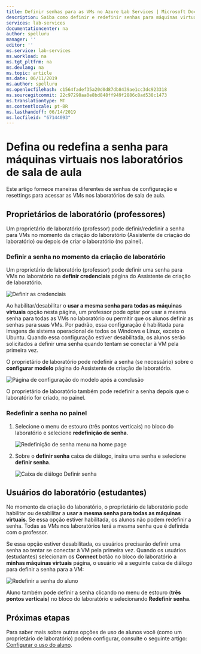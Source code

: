 ```yaml
---
title: Definir senhas para as VMs no Azure Lab Services | Microsoft Docs
description: Saiba como definir e redefinir senhas para máquinas virtuais (VMs) em laboratórios de sala de aula do Azure Lab Services.
services: lab-services
documentationcenter: na
author: spelluru
manager: ''
editor: ''
ms.service: lab-services
ms.workload: na
ms.tgt_pltfrm: na
ms.devlang: na
ms.topic: article
ms.date: 06/11/2019
ms.author: spelluru
ms.openlocfilehash: c1564fadef35a20d0d87db8439ae1cc3dc923318
ms.sourcegitcommit: 22c97298aa0e8bd848ff949f2886c8ad538c1473
ms.translationtype: MT
ms.contentlocale: pt-BR
ms.lasthandoff: 06/14/2019
ms.locfileid: "67144093"
---
```

# <a name="set-or-reset-password-for-virtual-machines-in-classroom-labs"></a>Defina ou redefina a senha para máquinas virtuais nos laboratórios de sala de aula
Este artigo fornece maneiras diferentes de senhas de configuração e resettings para acessar as VMs nos laboratórios de sala de aula. 

## <a name="lab-owners-teachers"></a>Proprietários de laboratório (professores)
Um proprietário de laboratório (professor) pode definir/redefinir a senha para VMs no momento da criação do laboratório (Assistente de criação do laboratório) ou depois de criar o laboratório (no painel). 

### <a name="set-password-at-the-time-of-lab-creation"></a>Definir a senha no momento da criação de laboratório
Um proprietário de laboratório (professor) pode definir uma senha para VMs no laboratório na **definir credenciais** página do Assistente de criação de laboratório.

![Definir as credenciais](../media/tutorial-setup-classroom-lab/set-credentials.png)

Ao habilitar/desabilitar o **usar a mesma senha para todas as máquinas virtuais** opção nesta página, um professor pode optar por usar a mesma senha para todas as VMs no laboratório ou permitir que os alunos definir as senhas para suas VMs. Por padrão, essa configuração é habilitada para imagens de sistema operacional de todos os Windows e Linux, exceto o Ubuntu. Quando essa configuração estiver desabilitada, os alunos serão solicitados a definir uma senha quando tentam se conectar à VM pela primeira vez. 

O proprietário de laboratório pode redefinir a senha (se necessário) sobre o **configurar modelo** página do Assistente de criação de laboratório. 

![Página de configuração do modelo após a conclusão](../media/tutorial-setup-classroom-lab/configure-template-after-complete.png)

O proprietário de laboratório também pode redefinir a senha depois que o laboratório for criado, no painel. 

### <a name="reset-password-on-the-dashboard"></a>Redefinir a senha no painel

1. Selecione o menu de estouro (três pontos verticais) no bloco do laboratório e selecione **redefinição de senha**. 

    ![Redefinição de senha menu na home page](../media/how-to-set-virtual-machine-passwords/reset-password-menu-dashboard.png)
1. Sobre o **definir senha** caixa de diálogo, insira uma senha e selecione **definir senha**.
    
    ![Caixa de diálogo Definir senha](../media/how-to-set-virtual-machine-passwords/set-password.png)

## <a name="lab-users-students"></a>Usuários do laboratório (estudantes)
No momento da criação do laboratório, o proprietário de laboratório pode habilitar ou desabilitar a **usar a mesma senha para todas as máquinas virtuais**. Se essa opção estiver habilitada, os alunos não podem redefinir a senha. Todas as VMs nos laboratórios terá a mesma senha que é definida com o professor. 

Se essa opção estiver desabilitada, os usuários precisarão definir uma senha ao tentar se conectar à VM pela primeira vez. Quando os usuários (estudantes) selecionam os **Connect** botão no bloco do laboratório a **minhas máquinas virtuais** página, o usuário vê a seguinte caixa de diálogo para definir a senha para a VM: 

![Redefinir a senha do aluno](../media/how-to-set-virtual-machine-passwords/student-set-password.png)

Aluno também pode definir a senha clicando no menu de estouro (**três pontos verticais**) no bloco do laboratório e selecionando **Redefinir senha**. 

## <a name="next-steps"></a>Próximas etapas
Para saber mais sobre outras opções de uso de alunos você (como um proprietário de laboratório) podem configurar, consulte o seguinte artigo: [Configurar o uso do aluno](how-to-configure-student-usage.md).
